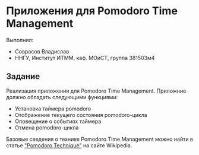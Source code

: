 # Приложения для Pomodoro Time Management

Выполнил:

 - Соврасов Владислав
 - ННГУ, Институт ИТММ, каф. МОиСТ, группа 381503м4

## Задание

Реализация приложения для Pomodoro Time Management.
Приложние должно обладать следующими функциями:

 * Установка таймера pomodoro
 * Отображение текущего состояния pomodoro-цикла
 * Оповещение о событиях таймера
 * Отмена pomodoro-цикла

Базовые сведения о технике Pomodoro Time Management можно найти в статье
["Pomodoro Technique"][pomodoro] на сайте Wikipedia.

<!-- LINKS -->

[pomodoro]: https://en.wikipedia.org/wiki/Pomodoro_Technique
